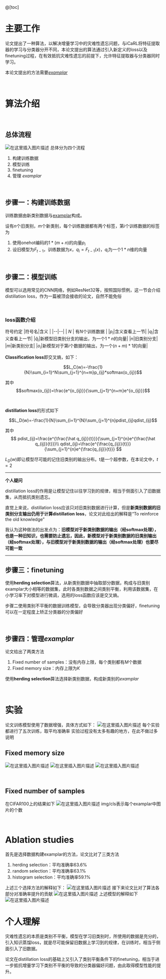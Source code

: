 ﻿@[toc]

# 主要工作
论文提出了一种算法，以解决增量学习中的灾难性遗忘问题，与iCaRL将特征提取器的学习与分类器分开不同，本论文提出的算法通过引入新定义的loss以及finetuning过程，在有效抵抗灾难性遗忘的前提下，允许特征提取器与分类器同时学习。

本论文提出的方法需要[$examplar$](https://blog.csdn.net/dhaiuda/article/details/102736082#_52)

<br>

# 算法介绍

<br>

## 总体流程
![在这里插入图片描述](https://img-blog.csdnimg.cn/20191101100635705.png?x-oss-process=image/watermark,type_ZmFuZ3poZW5naGVpdGk,shadow_10,text_aHR0cHM6Ly9ibG9nLmNzZG4ubmV0L2RoYWl1ZGE=,size_16,color_FFFFFF,t_70)
总体分为四个流程

 1. 构建训练数据
 2. 模型训练
 3. finetuning
 4. 管理 $examplar$

<br>

## 步骤一：构建训练数据
训练数据由新类别数据与[examplar]((https://blog.csdn.net/dhaiuda/article/details/102736082#_52))构成。

设有$n$个旧类别，$m$个新类别，每个训练数据都有两个标签，第$i$个训练数据的标签为

 1. 使用onehot编码的$1*(m+n)$的向量$p_i$
 2. 设旧模型为$F_{t-1}$，训练数据为$x$，$q_i=F_{t-1}(x)$，$q_i$为一个$1*n$维的向量

<br>

## 步骤二：模型训练
模型可以选用常见的CNN网络，例如ResNet32等，按照国际惯例，这一节会介绍distillation loss，作为一篇被顶会接收的论文，自然不能免俗

<br>

### loss函数介绍

符号约定
|符号名|含义  |
|--|--|
| $N$ | 有$N$个训练数据 |
|$p_i$|含义查看上一节|
|$q_i$|含义查看上一节|
|$\hat q_i$|新模型旧类别分支的输出，为一个$1*n$的向量|
|$n$|旧类别分支|
|$m$|新类别分支|
|$o_i$|新模型对于第$i$个数据的输出，为一个$(n+m)*1$的向量|

**Classification loss**即交叉熵，如下：

$$L_C(w)=-\frac{1}{N}\sum_{i=1}^N\sum_{j=1}^{n+m}p_{ij}*softmax(o_{ij})$$

其中
$$softmax(o_{ij})=\frac{e^{o_{ij}}}{\sum_{j=1}^{n+m}e^{o_{ij}}}$$

<br>

**distillation loss**的形式如下

$$L_D(w)=-\frac{1}{N}\sum_{i=1}^{N}\sum_{j=1}^{n}pdist_{ij}qdist_{ij}$$

其中
$$
pdist_{ij}=\frac{e^{\frac{\hat q_{ij}}{t}}}{\sum_{j=1}^{n}e^{\frac{\hat q_{ij}}{t}}}\\
qdist_{ij}=\frac{e^{\frac{q_{ij}}{t}}}{\sum_{j=1}^{n}e^{\frac{q_{ij}}{t}}}
$$

$L_D(w)$即让模型尽可能的记住旧类别的输出分布。t是一个超参数，在本论文中，$t=2$


---
**个人疑问**

distillation loss的作用是让模型记住以往学习到的规律，相当于侧面引入了旧数据集，从而抵抗类别遗忘。

直觉上来说，distillation loss应该只对旧类别数据进行计算，但是**新类别数据的旧类别分支输出仍用于计算distillation loss**，论文对此给出的解释是“To reinforce the old knowledge”

我认为这种做法的出发点为：**旧模型对于新类别数据的输出（经softmax处理），也是一种旧知识，也需要防止遗忘，因此，新模型对于新类别数据的旧类别输出（经softmax处理），与旧模型对于新类别数据的输出（经softmax处理）也要尽可能一致**

---

## 步骤三：finetuning
使用**herding selection**算法，从新类别数据中抽取部分数据，构成与旧类别examplar大小相等的数据集，此时各类别数据之间类别平衡，利用该数据集，在小学习率下对模型进行微调，选用的loss函数应该是交叉熵。

步骤二使用类别不平衡的数据训练模型，会导致分类器出现分类偏好，finetuning可以在一定程度上矫正分类器的分类偏好

<br>

## 步骤四：管理$examplar$
论文给出了两类方法

 1. Fixed number of samples：没有内存上限，每个类别都有$M$个数据
 2. Fixed memory size：内存上限为$K$

使用**herding selection**算法选择新类别数据，构成新类别的$examplar$

<br>

# 实验
论文训练模型使用了数据增强，具体方式如下：
![在这里插入图片描述](https://img-blog.csdnimg.cn/20191102161627635.png?x-oss-process=image/watermark,type_ZmFuZ3poZW5naGVpdGk,shadow_10,text_aHR0cHM6Ly9ibG9nLmNzZG4ubmV0L2RoYWl1ZGE=,size_16,color_FFFFFF,t_70)
每个实验都进行了五次训练，取平均准确率
实验过程没有太多有趣的地方，在此不做过多说明
<br>

## Fixed memory size
![在这里插入图片描述](https://img-blog.csdnimg.cn/20191102162008828.png?x-oss-process=image/watermark,type_ZmFuZ3poZW5naGVpdGk,shadow_10,text_aHR0cHM6Ly9ibG9nLmNzZG4ubmV0L2RoYWl1ZGE=,size_16,color_FFFFFF,t_70)
![在这里插入图片描述](https://img-blog.csdnimg.cn/20191102162056210.png?x-oss-process=image/watermark,type_ZmFuZ3poZW5naGVpdGk,shadow_10,text_aHR0cHM6Ly9ibG9nLmNzZG4ubmV0L2RoYWl1ZGE=,size_16,color_FFFFFF,t_70)
![在这里插入图片描述](https://img-blog.csdnimg.cn/20191102162233121.png?x-oss-process=image/watermark,type_ZmFuZ3poZW5naGVpdGk,shadow_10,text_aHR0cHM6Ly9ibG9nLmNzZG4ubmV0L2RoYWl1ZGE=,size_16,color_FFFFFF,t_70)

<br>

## Fixed number of samples
在CIFAR100上的结果如下
![在这里插入图片描述](https://img-blog.csdnimg.cn/20191102162422674.png?x-oss-process=image/watermark,type_ZmFuZ3poZW5naGVpdGk,shadow_10,text_aHR0cHM6Ly9ibG9nLmNzZG4ubmV0L2RoYWl1ZGE=,size_16,color_FFFFFF,t_70)
img/cls表示每个examplar中图片的个数

<br>

# Ablation studies
首先是选择数据构建examplar的方法，论文比对了三类方法

 1. herding selection：平均准确率63.6%
 2. random selection：平均准确率63.1%
 3. histogram selection：平均准确率59.1%

上述三个选择方法的解释如下：
![在这里插入图片描述](https://img-blog.csdnimg.cn/20191102163359200.png?x-oss-process=image/watermark,type_ZmFuZ3poZW5naGVpdGk,shadow_10,text_aHR0cHM6Ly9ibG9nLmNzZG4ubmV0L2RoYWl1ZGE=,size_16,color_FFFFFF,t_70)
接下来论文比对了算法各部分对准确率提升的贡献
![在这里插入图片描述](https://img-blog.csdnimg.cn/20191102163502728.png?x-oss-process=image/watermark,type_ZmFuZ3poZW5naGVpdGk,shadow_10,text_aHR0cHM6Ly9ibG9nLmNzZG4ubmV0L2RoYWl1ZGE=,size_16,color_FFFFFF,t_70)
上述模型的解释如下
![在这里插入图片描述](https://img-blog.csdnimg.cn/20191102163523998.png?x-oss-process=image/watermark,type_ZmFuZ3poZW5naGVpdGk,shadow_10,text_aHR0cHM6Ly9ibG9nLmNzZG4ubmV0L2RoYWl1ZGE=,size_16,color_FFFFFF,t_70)

# 个人理解
灾难性遗忘的本质是类别不平衡，模型在学习旧类别时，所使用的数据是充分的，引入知识蒸馏loss，就是尽可能保留旧数据上学习到的规律，在训练时，相当于侧面引入了旧数据。

论文在distillation loss的基础上又引入了类别平衡条件下的finetuning，相当于进一步抵抗增量学习下类别不平衡的导致的分类器偏好问题，由此取得模型性能的提升。


